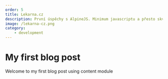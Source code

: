 ```yaml
---
order: 5
title: Lekarna.cz
description: První úspěchy s AlpineJS. Minimum javascriptu a přesto skvělý uživatelský zážitek.
image: /lekarna-cz.png
category:
    - development
---
```

# My first blog post

Welcome to my first blog post using content module
